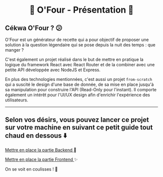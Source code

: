 # <div align="center"> :tada: O'Four - Présentation :tada: </div>

## Cékwa O'Four ? :confused:

O'Four est un générateur de recette qui a pour objectif de proposer une solution à la question légendaire qui se pose depuis la nuit des temps : que manger ?

C'est également un projet réalisé dans le but de mettre en pratique la logique du framework React avec React Router et de la combiner avec une petite API développée avec NodeJS et Express.

En plus des technologies mentionnées, c'est aussi un projet `from-scratch` qui a suscité le design d'une base de donnée, de sa mise en place jusqu'à sa manipulation pour construire l'API (Read-Only pour l'instant). Il comporte également un intérêt pour l'UI/UX design afin d'enrichir l'expérience des utilisateurs.

----------

## Selon vos désirs, vous pouvez lancer ce projet sur votre machine en suivant ce petit guide tout chaud en dessous :arrow_down:

<a href="/backend/README.md"> Mettre en place la partie Backend </a> :door:

<a href="/frontend/README.md"> Mettre en place la partie Frontend </a> :sparkles:

On se voit en coulisses ! :wave:
